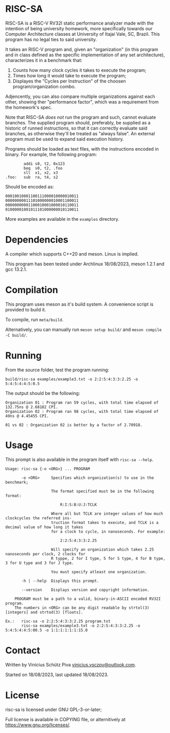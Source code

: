 # RISC-SA

RISC-SA is a RISC-V RV32I static performance analyzer made with the intention of
being university homework, more specifically towards our Computer Architecture
classes at University of Itajaí Vale, SC, Brazil. This program has no legal ties to
said university.

It takes an RISC-V program and, given an "organization" (in this program and in class
defined as the specific implementation of any set architecture), characterizes it
in a benchmark that:

1. Counts how many clock cycles it takes to execute the program;
2. Times how long it would take to execute the program;
3. Displayes the "Cycles per Instruction" of the choosen program/organization combo.

Adjencently, you can also compare multiple organizations against each other, showing
ther "performance factor", which was a requirement from the homework's spec.

Note that RISC-SA *does not* run the program and such, cannot evaluate branches.
The supplied program should, preferably, be supplied as a historic of runned instructions,
so that it can correctly evaluate said branches, as otherwise they'll be treated as
"always false". An external program must be used to expand said execution history.

Programs should be loaded as text files, with the instructions encoded in binary.
For example, the following program:

```
        addi s0, t2, 0x123
        beq  s0, t2, .foo
        sll  x1, x2, x3
.foo:   sub  ra, t4, s2
```

Should be encoded as:

```
00010010001100111000010000010011
00000000011101000000010001100011
00000000001100010001000010110011
01000001001011101000000010110011
```

More examples are available in the `examples` directory.

# Dependencies

A compiler which supports C++20 and meson. Linux is implied.

This program has been tested under Archlinux 18/08/2023, meson 1.2.1 and gcc 13.2.1.

# Compilation

This program uses meson as it's build system. A convenience script is provided to build it.

To compile, run `meta/build`.

Alternatively, you can manually run `meson setup build/` and `meson compile -C build/`.

# Running

From the source folder, test the program running:

```
build/risc-sa examples/example3.txt -o 2:2:5:4:3:3:2.25 -o 5:4:5:4:4:5:0.5
```

The output should be the following:

```
Organization 01 : Program ran 59 cycles, with total time elapsed of 132.75ns @ 2.68182 CPI.
Organization 02 : Program ran 98 cycles, with total time elapsed of 49ns @ 4.45455 CPI.

01 vs 02 : Organization 02 is better by a factor of 2.70918.
```

# Usage

This prompt is also available in the program itself with `risc-sa --help`.

```
Usage: risc-sa {-o <ORG>} ... PROGRAM

       -o <ORG>     Specifies which organization(s) to use in the benchmark;

                    The format specified must be in the following format:

                        R:I:S:B:U:J:TCLK

                    Where all but TCLK are integer values of how much clockcycles the referred ins-
                    truction format takes to execute, and TCLK is a decimal value of how long it takes
                    for a clock to cycle, in nanoseconds. For example:

                        2:2:5:4:3:3:2.25

                    Will specify an organization which takes 2.25 nanoseconds per clock, 2 clocks for
                    R typpe, 2 for I type, 5 for S type, 4 for B type, 3 for U type and 3 for J type.

                    You must specify atleast one organization.

       -h | --help  Displays this prompt.

       --version    Displays version and copyright information.

    PROGRAM must be a path to a valid, binary-in-ASCII encoded RV32I program.
    The numbers in <ORG> can be any digit readable by strtol(3) [integers] and strtod(3) [floats].

Ex.:   risc-sa -o 2:2:5:4:3:3:2.25 program.txt
       risc-sa examples/example3.txt -o 2:2:5:4:3:3:2.25 -o 5:4:5:4:4:5:00.5 -o 1:1:1:1:1:1:15.0
```

# Contact

Written by Vinícius Schütz Piva <vinicius.vsczpv@outlook.com>.

Started on 18/08/2023, last updated 18/08/2023.

# License

risc-sa is licensed under GNU GPL-3-or-later;

Full license is available in COPYING file, or alternitively at <https://www.gnu.org/licenses/>.

